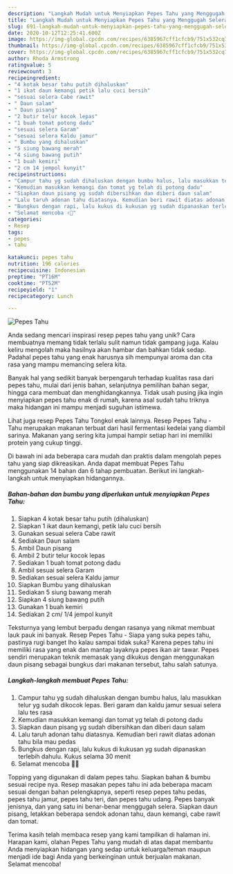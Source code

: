 ```yaml
---
description: "Langkah Mudah untuk Menyiapkan Pepes Tahu yang Menggugah Selera"
title: "Langkah Mudah untuk Menyiapkan Pepes Tahu yang Menggugah Selera"
slug: 691-langkah-mudah-untuk-menyiapkan-pepes-tahu-yang-menggugah-selera
date: 2020-10-12T12:25:41.600Z
image: https://img-global.cpcdn.com/recipes/6385967cff1cfcb9/751x532cq70/pepes-tahu-foto-resep-utama.jpg
thumbnail: https://img-global.cpcdn.com/recipes/6385967cff1cfcb9/751x532cq70/pepes-tahu-foto-resep-utama.jpg
cover: https://img-global.cpcdn.com/recipes/6385967cff1cfcb9/751x532cq70/pepes-tahu-foto-resep-utama.jpg
author: Rhoda Armstrong
ratingvalue: 5
reviewcount: 3
recipeingredient:
- "4 kotak besar tahu putih dihaluskan"
- "1 ikat daun kemangi petik lalu cuci bersih"
- "sesuai selera Cabe rawit"
- " Daun salam"
- " Daun pisang"
- "2 butir telur kocok lepas"
- "1 buah tomat potong dadu"
- "sesuai selera Garam"
- "sesuai selera Kaldu jamur"
- " Bumbu yang dihaluskan"
- "5 siung bawang merah"
- "4 siung bawang putih"
- "1 buah kemiri"
- "2 cm 14 jempol kunyit"
recipeinstructions:
- "Campur tahu yg sudah dihaluskan dengan bumbu halus, lalu masukkan telur yg sudah dikocok lepas. Beri garam dan kaldu jamur sesuai selera lalu tes rasa"
- "Kemudian masukkan kemangi dan tomat yg telah di potong dadu"
- "Siapkan daun pisang yg sudah dibersihkan dan diberi daun salam"
- "Lalu taruh adonan tahu diatasnya. Kemudian beri rawit diatas adonan tahu bila mau pedas"
- "Bungkus dengan rapi, lalu kukus di kukusan yg sudah dipanaskan terlebih dahulu. Kukus selama 30 menit"
- "Selamat mencoba ✌🏼"
categories:
- Resep
tags:
- pepes
- tahu

katakunci: pepes tahu 
nutrition: 196 calories
recipecuisine: Indonesian
preptime: "PT16M"
cooktime: "PT52M"
recipeyield: "1"
recipecategory: Lunch

---
```



![Pepes Tahu](https://img-global.cpcdn.com/recipes/6385967cff1cfcb9/751x532cq70/pepes-tahu-foto-resep-utama.jpg)

Anda sedang mencari inspirasi resep pepes tahu yang unik? Cara membuatnya memang tidak terlalu sulit namun tidak gampang juga. Kalau keliru mengolah maka hasilnya akan hambar dan bahkan tidak sedap. Padahal pepes tahu yang enak harusnya sih mempunyai aroma dan cita rasa yang mampu memancing selera kita.

Banyak hal yang sedikit banyak berpengaruh terhadap kualitas rasa dari pepes tahu, mulai dari jenis bahan, selanjutnya pemilihan bahan segar, hingga cara membuat dan menghidangkannya. Tidak usah pusing jika ingin menyiapkan pepes tahu enak di rumah, karena asal sudah tahu triknya maka hidangan ini mampu menjadi suguhan istimewa.

Lihat juga resep Pepes Tahu Tongkol enak lainnya. Resep Pepes Tahu - Tahu merupakan makanan terbuat dari hasil fermentasi kedelai yang diambil sarinya. Makanan yang sering kita jumpai hampir setiap hari ini memiliki protein yang cukup tinggi.


Di bawah ini ada beberapa cara mudah dan praktis dalam mengolah pepes tahu yang siap dikreasikan. Anda dapat membuat Pepes Tahu menggunakan 14 bahan dan 6 tahap pembuatan. Berikut ini langkah-langkah untuk menyiapkan hidangannya.

<!--inarticleads1-->

##### Bahan-bahan dan bumbu yang diperlukan untuk menyiapkan Pepes Tahu:

1. Siapkan 4 kotak besar tahu putih (dihaluskan)
1. Siapkan 1 ikat daun kemangi, petik lalu cuci bersih
1. Gunakan sesuai selera Cabe rawit
1. Sediakan  Daun salam
1. Ambil  Daun pisang
1. Ambil 2 butir telur kocok lepas
1. Sediakan 1 buah tomat potong dadu
1. Ambil sesuai selera Garam
1. Sediakan sesuai selera Kaldu jamur
1. Siapkan  Bumbu yang dihaluskan
1. Sediakan 5 siung bawang merah
1. Siapkan 4 siung bawang putih
1. Gunakan 1 buah kemiri
1. Sediakan 2 cm/ 1/4 jempol kunyit


Teksturnya yang lembut berpadu dengan rasanya yang nikmat membuat lauk pauk ini banyak. Resep Pepes Tahu - Siapa yang suka pepes tahu, pastinya rugi banget lho kalau sampai tidak suka? Karena pepes tahu ini memiliki rasa yang enak dan mantap layaknya pepes ikan air tawar. Pepes sendiri merupakan teknik memasak yang dikukus dengan menggunakan daun pisang sebagai bungkus dari makanan tersebut, tahu salah satunya. 

<!--inarticleads2-->

##### Langkah-langkah membuat Pepes Tahu:

1. Campur tahu yg sudah dihaluskan dengan bumbu halus, lalu masukkan telur yg sudah dikocok lepas. Beri garam dan kaldu jamur sesuai selera lalu tes rasa
1. Kemudian masukkan kemangi dan tomat yg telah di potong dadu
1. Siapkan daun pisang yg sudah dibersihkan dan diberi daun salam
1. Lalu taruh adonan tahu diatasnya. Kemudian beri rawit diatas adonan tahu bila mau pedas
1. Bungkus dengan rapi, lalu kukus di kukusan yg sudah dipanaskan terlebih dahulu. Kukus selama 30 menit
1. Selamat mencoba ✌🏼


Topping yang digunakan di dalam pepes tahu. Siapkan bahan &amp; bumbu sesuai recipe nya. Resep masakan pepes tahu ini ada beberapa macam sesuai dengan bahan pelengkapnya, seperti resep pepes tahu pedas, pepes tahu jamur, pepes tahu teri, dan pepes tahu udang. Pepes banyak jenisnya, dan yang satu ini benar-benar menggugah selera. Siapkan daun pisang, letakkan beberapa sendok adonan tahu, daun kemangi, cabe rawit dan tomat. 

Terima kasih telah membaca resep yang kami tampilkan di halaman ini. Harapan kami, olahan Pepes Tahu yang mudah di atas dapat membantu Anda menyiapkan hidangan yang sedap untuk keluarga/teman maupun menjadi ide bagi Anda yang berkeinginan untuk berjualan makanan. Selamat mencoba!
